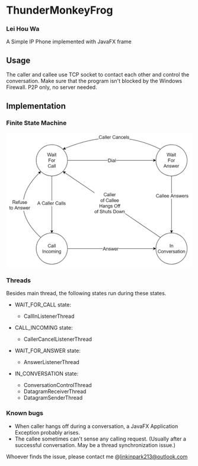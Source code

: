 # ThunderMonkeyFrog
### Lei Hou Wa

A Simple IP Phone implemented with JavaFX frame

## Usage
The caller and callee use TCP socket to contact each other and control the conversation.
Make sure that the program isn't blocked by the Windows Firewall.
P2P only, no server needed.

## Implementation
### Finite State Machine
![Should be an image here!](./img/FSM.png)

### Threads
Besides main thread, the following states run during these states.
* WAIT_FOR_CALL state: 
    * CallInListenerThread
    
* CALL_INCOMING state:
    * CallerCancelListenerThread
    
* WAIT_FOR_ANSWER state:
    * AnswerListenerThread
    
* IN_CONVERSATION state:
    * ConversationControlThread
    * DatagramReceiverThread
    * DatagramSenderThread
    
### Known bugs
* When caller hangs off during a conversation, a JavaFX Application Exception probably arises.
* The callee sometimes can't sense any calling request. (Usually after a successful conversation. May be a thread synchronization issue.)

Whoever finds the issue, please contact me @<linkinpark213@outlook.com>